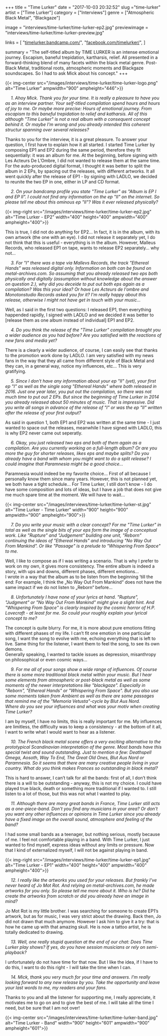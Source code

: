 +++
title = "Time Lurker"
date = "2017-10-03 20:32:52"
slug ="time-lurker"
artist = ["Time Lurker"]
category = ["Interviews"]
genre = ["Atmospheric Black Metal", "Blackgaze"]

image = "interviews/time-lurker/time-lurker-ep2.jpg"
previewimage = "interviews/time-lurker/time-lurker-preview.jpg"

links = [
    "[timelurker.bandcamp.com/](https://timelurker.bandcamp.com/)",
    "[facebook.com/timelurker/](https://www.facebook.com/timelurker/)",
]

summary = "The self-titled album by TIME LURKER is an intense emotional journey. Escapism, baneful trepidation, kartharsis, relief. All presented in a forward-thinking blend of many facets within the black metal genre. Post-Black Metal, traditional roots, atmospheric moments and Blackgaze soundscapes. So I had to ask Mick about his concept."
+++

{{< img-center src="/images/interviews/time-lurker/time-lurker-logo.png" alt="Time Lurker" ampwidth="900" ampheight="446">}}

&emsp; _1. Ahoy Mick. Thank you for your time. It is really a pleasure to have you as an interview partner. Your self-titled compilation spend hours and hours of joy to me. Or maybe more precise: Hours of emotional journey. From escapism to this baneful trepidation to relief and katharsis. All of this although "Time Lurker" is not a real album with a consequent concept behind it. Or maybe I'm wrong and you already intended this coherent structur spanning over several releases?_

Thanks to you for the interview, it is a great pleasure. To answer your question, I first have to explain how it all started. I started Time Lurker by composing EP1 and EP2 during the same period, therefore  they fit sequentially: it was an album for me. At the beginning, before signing with Les Acteurs De L’Ombre, I did not wanted to release them at the same time. For the auto-produced digital format, I thought it was better to split the album in 2 EPs, by spacing out the releases, with different artworks. It all went quickly after the release of EP1 - by signing with LADLO, we decided to reunite the two EP in one, either in LP and CD format.

&emsp; _2. On your bandcamp profile you state "Time Lurker" as "Album is EP I and EP II". I could not find any information on the ep "II" on the internet. So please tell me about this ominous ep "II"? Was it ever released physically?_

{{< img-right src="/images/interviews/time-lurker/time-lurker-ep2.jpg" alt="Time Lurker - EP2" width="400" height="400" ampwidth="400" ampheight="400">}}

This is true, I did not do anything for EP2… In fact, it is in the album, with its own artwork (the one with an eye). I did not release it separately yet, I do not think that this is useful - everything is in the album. However, Malleus Records, who released EP1 on tape, wants to release EP2 separately… why not…

&emsp; _3. For "I" there was a tape via Mallevs Records, the track "Ethereal Hands" was released digital only. Information on both can be found on metal-archives.com. So assuming that you already released two eps both physically and digitally (assumption without knowledge about the answer on question 2.), why did you deceide to put out both eps again as a compilation? Was this your idea? Or have Les Acteurs de l'ombre and Monotonstudio Records asked you for it? I'm really happy about this release, otherwise I might not have get in touch with your music..._

Well, as I said in the first two questions: I released EP1, then everything happended rapidly, I signed with LADLO and we decided it was better to [release them as one album instead of individual] EP1 and EP2.

&emsp; _4. Do you think the release of the "Time Lurker" compilation brought you a wider audience as you had before? Are you satisfied with the reactions of new fans and media yet?_

There is a clearly a wider audience, of course, I can easily see that thanks to the promotion work done by LADLO. I am very satisfied with my news fans in the way that they all came from different style of Black Metal and they can, in a general way, notice my influences, etc… This is very gratifying.  

&emsp; _5. Since I don't have any information about your ep "II" (yet), your first ep "I" as well as the single song "Ethereal Hands" where both released in 2016. Just one year later, you put out the compilation, so there was not much time to put out 2 EPs. But since the beginning of Time Lurker in 2014 you already released about 50 minutes of music. That is impressive. Did you write all songs in advance of the release of "I" or was the ep "II" written after the release of your first output?_

As said in question 1, both EP1 and EP2 was written at the same time - I just wanted to space out the releases, meanwhile I have signed with LADLO, this is why EP2 never came out seperatly.

&emsp; _6. Okay, you just released two eps and both of them again as a compilation. Are you currently working on a full-length album? Or are you more the guy for shorter releases, likes eps and maybe splits? Do you already have a band with whom you might want to do a split release? I could imagine that Paramnesia might be a good choice..._

Paramnesia would indeed be my favorite choice… First of all because I personally know them since many years. However, this is not planned yet, we both have a tight schedule… For Time Lurker, I still don’t know - I do have some composition and lots of ideas, but I have a job that does not give me much spare time at the moment. We will have to wait…

{{< img-center src="/images/interviews/time-lurker/time-lurker-st.jpg" alt="Time Lurker - Time Lurker" width="900" height="900" ampwidth="900" ampheight="900">}}

&emsp; _7. Do you write your music with a clear concept? For me "Time Lurker" in total as well as the single bits of your eps form the image of a conceptual work. Like "Rupture" and "Judgement" building one unit, "Reborn" continuing the ideas of "Ethereal Hands" and introducing "No Way Out From Mankind". Or like "Passage" is a prelude to "Whispering From Space" to me._

Well, I like to compose as if I was writing a scenario. That is why I prefer to work on my own, it gives more consistency. The entire album is indeed a story, with ups and downs, different phases, different emotions…  
I wrote in a way that the album as to be listen from the beginning ‘till the end: For example, I think the „No Way Out From Mankind“ does not have the same impact if we do not listen to „Reborn“ before…  

&emsp; _8. Unfortunately I have none of your lyrics at hand. "Rupture", "Judgment" or "No Way Out From Mankind" might give a slight hint. And "Whispering From Space" is clearly inspired by the cosmic horror of H.P. Lovecraft - at least for me. So could your roughly explain your lyrical concept to me?_

The concept is quite blurry. For me, it is more about pure emotions fitting with different phases of my life. I can’t fit one emotion in one particular song, I want the song to evolve with me, echoing everything that is left to live. Same thing for the listener, I want them to feel the song, to see its own demons.  
Generally speaking, I wanted to tackle issues as depression, misanthropy on philosophical or even cosmic ways...

&emsp; _9. For me all of your songs show a wide range of influences. Of course there is some more traditional black metal within your music. But I hear some elements from atmospheric or post-black metal as well as some moments of the newer interpretations like "blackgaze". Especially in "Reborn", "Ethereal Hands" or "Whispering From Space". But you also use some moments taken from Ambient as well as there are some passages that remind me of the "Memoria Vetusta"-cycle by Blut Aus Nord.   
Where do you see your influences and what was your motiv when creating Time Lurker?_

I am by myself, I have no limits, this is really important for me. My influences are limitless, the difficulty was to keep a consistency - at the bottom of it all, I want to write what I would want to hear as a listener.

&emsp; _10. The French black metal scene offers a very exciting alternative to the prototypical Scandinavian interpretation of the genre. Most bands have this special twist and sound outstanding. Just to mention a few: Deathspell Omega, Aosoth, Way To End, The Great Old Ones, Blut Aus Nord or Paramnesia. So it seems that there are many creative people living in your country. What do you think makes Frances so outstanding in black metal?_

This is hard to answer, I can’t talk for all the bands: first of all, I don’t think there is a will to be outstanding - anyway, this is not my choice. I could have played true black, death or something more traditional if I wanted to. I still listen to a lot of those, but this was not what I wanted to play.

&emsp; _11. Although there are many great bands in France, Time Lurker still acts as a one-piece-band. Don't you find any musicians in your area? Or don't you want any other influences or opinions in Time Lurker since you already have a fixed image on the overall sound, atmosphere and feeling of the band?_

I had some small bands as a teenager, but nothing serious, mostly because of me. I feel not comfortable playing in a band. With Time Lurker, I just wanted to find myself, express ideas without any limits or pressure. Now that I kind of externalized myself, I will not be against playing in band.

{{< img-right src="/images/interviews/time-lurker/time-lurker-ep1.jpg" alt="Time Lurker - EP1" width="400" height="400" ampwidth="400" ampheight="400">}}

&emsp; _12. I really like the artworks you used for your releases. But frankly I've never heard of Jo Mot Rot. And relying on metal-archives.com, he made artworks for you only. So please tell me more about it. Who is he? Did he create the artworks from scratch or did you already have an image in mind?_

Jo Mot Rot is my little brother. I was searching for someone to create EP1’s artwork, but as for music, I was very strict about the drawing. Back then, Jo did not drawn that much anymore. However I ask him to give it a try: that is how he came up with that amazing skull. He is now a tattoo artist, he is totally dedicated to drawing.  

&emsp; _13. Well, one really stupid question at the end of our chat: Does Time Lurker play shows? If yes, do you have session musicians or rely on semi-playback?_

I unfortunately do not have time for that now. But I like the idea, if I have to do this, I want to do this right - I will take the time when I can.

&emsp; _14. Mick, thank you very much for your time and answers. I'm really looking forward to any new release by you. Take the opportunity and leave your last words to me, my readers and your fans._

Thanks to you and all the listener for supporting me, I really appreciate, it motivates me to go on and to give the best of me. I will take all the time I need, but be sure that I am not over!

{{< img-center src="/images/interviews/time-lurker/time-lurker-band.jpg" alt="Time Lurker - Band" width="900" height="601" ampwidth="900" ampheight="601">}}
